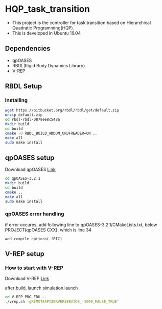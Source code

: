 # HQP_task_transition

* This project is the controller for task transition based on Hierarchical Quadratic Programming(HQP).
* This is developed in Ubuntu 16.04

## Dependencies
* qpOASES
* RBDL(Rigid Body Dynamics Library)
* V-REP


## RBDL Setup 

### Installing
```sh
wget https://bitbucket.org/rbdl/rbdl/get/default.zip
unzip default.zip
cd rbdl-rbdl-0879ee8c548a
mkdir build
cd build
cmake -D RBDL_BUILD_ADDON_URDFREADER=ON ..
make all
sudo make install
```

## qpOASES setup
Download qpOASES [Link](http://www.qpoases.org/go/release) 
```sh
cd qpOASES-3.2.1
mkdir build
cd build
cmake ..
make all
sudo make install
```

### qpOASES error handling
if error occures, add following line to qpOASES-3.2.1/CMakeLists.txt, below PROJECT(qpOASES CXX), which is line 34

```
add_compile_options(-fPIC)
```


## V-REP setup
### How to start with V-REP ###
Download V-REP [Link](http://www.coppeliarobotics.com/downloads.html) 

after build, launch simulation.launch 
```sh
cd V-REP_PRO_EDU_.. 
./vrep.sh -gREMOTEAPISERVERSERVICE_-1000_FALSE_TRUE'
```
